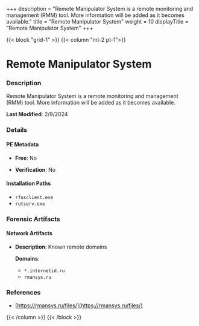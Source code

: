 +++
description = "Remote Manipulator System is a remote monitoring and management (RMM) tool. More information will be added as it becomes available."
title = "Remote Manipulator System"
weight = 10
displayTitle = "Remote Manipulator System"
+++


{{< block "grid-1" >}}
{{< column "mt-2 pt-1">}}

# Remote Manipulator System


### Description

Remote Manipulator System is a remote monitoring and management (RMM) tool. More information will be added as it becomes available.



**Last Modified**: 2/9/2024

### Details


#### PE Metadata


- **Free**: No

- **Verification**: No




#### Installation Paths
- `rfusclient.exe`
- `rutserv.exe`

### Forensic Artifacts




#### Network Artifacts

- **Description**: Known remote domains

  **Domains**:
    - `*.internetid.ru`
    - `rmansys.ru`





### References
- [https://rmansys.ru/files/](https://rmansys.ru/files/)



{{< /column >}}
{{< /block >}}
